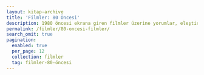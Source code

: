 ```yaml
---
layout: kitap-archive
title: 'Filmler: 80 Öncesi'
description: 1980 öncesi ekrana giren filmler üzerine yorumlar, eleştiriler, analizler
permalink: /filmler/80-oncesi-filmler/
search_omit: true
pagination: 
  enabled: true
  per_page: 12
  collection: filmler
  tag: filmler-80-öncesi
---
```


